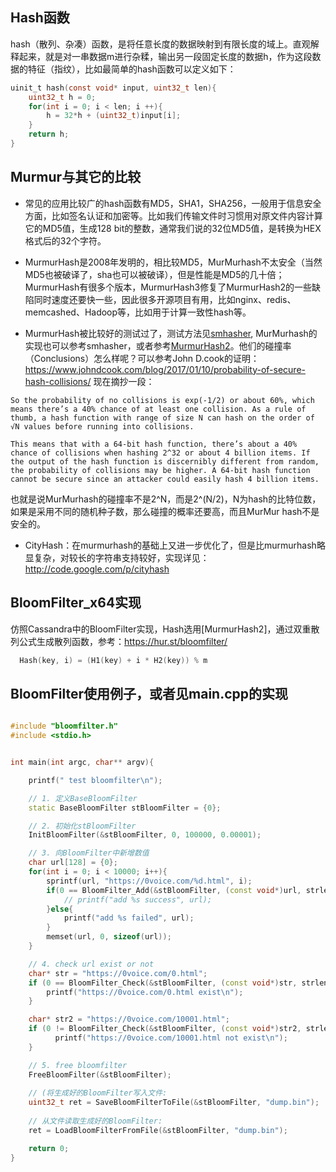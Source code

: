 ## Hash函数

hash（散列、杂凑）函数，是将任意长度的数据映射到有限长度的域上。直观解释起来，就是对一串数据m进行杂糅，输出另一段固定长度的数据h，作为这段数据的特征（指纹），比如最简单的hash函数可以定义如下：
~~~~~ c
uinit_t hash(const void* input, uint32_t len){
    uint32_t h = 0;
    for(int i = 0; i < len; i ++){
        h = 32*h + (uint32_t)input[i];
    }
    return h;
}
~~~~~

## Murmur与其它的比较

* 常见的应用比较广的hash函数有MD5，SHA1，SHA256，一般用于信息安全方面，比如签名认证和加密等。比如我们传输文件时习惯用对原文件内容计算它的MD5值，生成128 bit的整数，通常我们说的32位MD5值，是转换为HEX格式后的32个字符。

* MurmurHash是2008年发明的，相比较MD5，MurMurhash不太安全（当然MD5也被破译了，sha也可以被破译），但是性能是MD5的几十倍；MurmurHash有很多个版本，MurmurHash3修复了MurmurHash2的一些缺陷同时速度还要快一些，因此很多开源项目有用，比如nginx、redis、memcashed、Hadoop等，比如用于计算一致性hash等。

* MurmurHash被比较好的测试过了，测试方法见[smhasher](https://github.com/aappleby/smhasher), MurMurhash的实现也可以参考smhasher，或者参考[MurmurHash2](https://sites.google.com/site/murmurhash)。他们的碰撞率（Conclusions）怎么样呢？可以参考John D.cook的证明：https://www.johndcook.com/blog/2017/01/10/probability-of-secure-hash-collisions/
现在摘抄一段：

```
So the probability of no collisions is exp(-1/2) or about 60%, which means there’s a 40% chance of at least one collision. As a rule of thumb, a hash function with range of size N can hash on the order of √N values before running into collisions.

This means that with a 64-bit hash function, there’s about a 40% chance of collisions when hashing 2^32 or about 4 billion items. If the output of the hash function is discernibly different from random, the probability of collisions may be higher. A 64-bit hash function cannot be secure since an attacker could easily hash 4 billion items.

```

也就是说MurMurhash的碰撞率不是2^N，而是2^(N/2)，N为hash的比特位数，如果是采用不同的随机种子数，那么碰撞的概率还要高，而且MurMur hash不是安全的。

* CityHash：在murmurhash的基础上又进一步优化了，但是比murmurhash略显复杂，对较长的字符串支持较好，实现详见：http://code.google.com/p/cityhash

## BloomFilter_x64实现

仿照Cassandra中的BloomFilter实现，Hash选用[MurmurHash2]，通过双重散列公式生成散列函数，参考：https://hur.st/bloomfilter/
~~~~~ c
  Hash(key, i) = (H1(key) + i * H2(key)) % m
~~~~~



BloomFilter使用例子，或者见main.cpp的实现
---------------------------------
~~~~~ cpp

#include "bloomfilter.h"
#include <stdio.h>


int main(int argc, char** argv){

    printf(" test bloomfilter\n");

    // 1. 定义BaseBloomFilter
    static BaseBloomFilter stBloomFilter = {0};

    // 2. 初始化stBloomFilter
    InitBloomFilter(&stBloomFilter, 0, 100000, 0.00001);

    // 3. 向BloomFilter中新增数值
    char url[128] = {0};
    for(int i = 0; i < 10000; i++){
        sprintf(url, "https://0voice.com/%d.html", i);
        if(0 == BloomFilter_Add(&stBloomFilter, (const void*)url, strlen(url))){
            // printf("add %s success", url);
        }else{
            printf("add %s failed", url);
        }
        memset(url, 0, sizeof(url));
    }

    // 4. check url exist or not
    char* str = "https://0voice.com/0.html";
    if (0 == BloomFilter_Check(&stBloomFilter, (const void*)str, strlen(str)) ){
        printf("https://0voice.com/0.html exist\n");
    }

    char* str2 = "https://0voice.com/10001.html";
    if (0 != BloomFilter_Check(&stBloomFilter, (const void*)str2, strlen(str2)) ){
          printf("https://0voice.com/10001.html not exist\n");
    }

    // 5. free bloomfilter
    FreeBloomFilter(&stBloomFilter);
    
    // (将生成好的BloomFilter写入文件:
    uint32_t ret = SaveBloomFilterToFile(&stBloomFilter, "dump.bin");
    
    // 从文件读取生成好的BloomFilter:
    ret = LoadBloomFilterFromFile(&stBloomFilter, "dump.bin");

    return 0;
}

~~~~~



